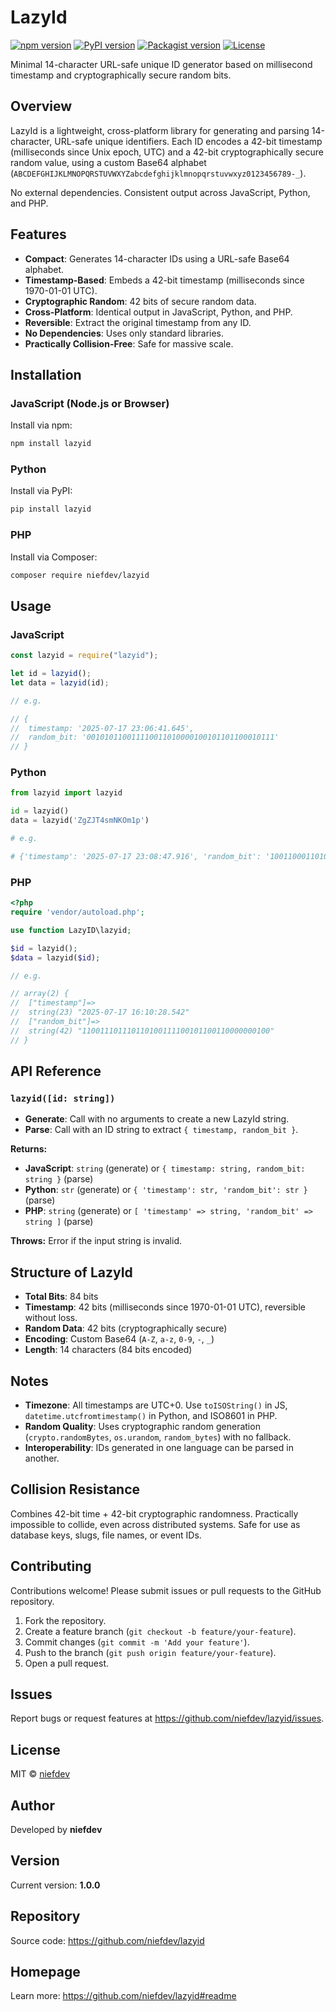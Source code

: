 # LazyId

[![npm version](https://img.shields.io/npm/v/lazyid)](https://www.npmjs.com/package/lazyid)
[![PyPI version](https://img.shields.io/pypi/v/lazyid)](https://pypi.org/project/lazyid/)
[![Packagist version](https://img.shields.io/packagist/v/niefdev/lazyid)](https://packagist.org/packages/niefdev/lazyid)
[![License](https://img.shields.io/github/license/niefdev/lazyid)](LICENSE)

Minimal 14-character URL-safe unique ID generator based on millisecond timestamp and cryptographically secure random bits.

## Overview

LazyId is a lightweight, cross-platform library for generating and parsing 14-character, URL-safe unique identifiers. Each ID encodes a 42-bit timestamp (milliseconds since Unix epoch, UTC) and a 42-bit cryptographically secure random value, using a custom Base64 alphabet (`ABCDEFGHIJKLMNOPQRSTUVWXYZabcdefghijklmnopqrstuvwxyz0123456789-_`). 

No external dependencies. Consistent output across JavaScript, Python, and PHP.

## Features

- **Compact**: Generates 14-character IDs using a URL-safe Base64 alphabet.
- **Timestamp-Based**: Embeds a 42-bit timestamp (milliseconds since 1970-01-01 UTC).
- **Cryptographic Random**: 42 bits of secure random data.
- **Cross-Platform**: Identical output in JavaScript, Python, and PHP.
- **Reversible**: Extract the original timestamp from any ID.
- **No Dependencies**: Uses only standard libraries.
- **Practically Collision-Free**: Safe for massive scale.

## Installation

### JavaScript (Node.js or Browser)
Install via npm:
```bash
npm install lazyid
```

### Python
Install via PyPI:
```bash
pip install lazyid
```

### PHP
Install via Composer:
```bash
composer require niefdev/lazyid
```

## Usage

### JavaScript
```javascript
const lazyid = require("lazyid");

let id = lazyid();
let data = lazyid(id);

// e.g.

// {
//  timestamp: '2025-07-17 23:06:41.645',
//  random_bit: '001010110011110011010000100101101100010111'
// }
```

### Python
```python
from lazyid import lazyid

id = lazyid()
data = lazyid('ZgZJT4smNKOm1p')

# e.g.

# {'timestamp': '2025-07-17 23:08:47.916', 'random_bit': '100110001101001010001110100110110101101001'}
```

### PHP
```php
<?php
require 'vendor/autoload.php';

use function LazyID\lazyid;

$id = lazyid();
$data = lazyid($id);

// e.g.

// array(2) {
//  ["timestamp"]=>
//  string(23) "2025-07-17 16:10:28.542"
//  ["random_bit"]=>
//  string(42) "110011101110110100111100101100110000000100"
// }
```

## API Reference

### `lazyid([id: string])`
- **Generate**: Call with no arguments to create a new LazyId string.
- **Parse**: Call with an ID string to extract `{ timestamp, random_bit }`.

**Returns:**
- **JavaScript**: `string` (generate) or `{ timestamp: string, random_bit: string }` (parse)
- **Python**: `str` (generate) or `{ 'timestamp': str, 'random_bit': str }` (parse)
- **PHP**: `string` (generate) or `[ 'timestamp' => string, 'random_bit' => string ]` (parse)

**Throws:** Error if the input string is invalid.

## Structure of LazyId

- **Total Bits**: 84 bits
- **Timestamp**: 42 bits (milliseconds since 1970-01-01 UTC), reversible without loss.
- **Random Data**: 42 bits (cryptographically secure)
- **Encoding**: Custom Base64 (`A-Z`, `a-z`, `0-9`, `-`, `_`)
- **Length**: 14 characters (84 bits encoded)

## Notes

- **Timezone**: All timestamps are UTC+0. Use `toISOString()` in JS, `datetime.utcfromtimestamp()` in Python, and ISO8601 in PHP.
- **Random Quality**: Uses cryptographic random generation (`crypto.randomBytes`, `os.urandom`, `random_bytes`) with no fallback.
- **Interoperability**: IDs generated in one language can be parsed in another.

## Collision Resistance

Combines 42-bit time + 42-bit cryptographic randomness. Practically impossible to collide, even across distributed systems. Safe for use as database keys, slugs, file names, or event IDs.

## Contributing

Contributions welcome! Please submit issues or pull requests to the GitHub repository.

1. Fork the repository.
2. Create a feature branch (`git checkout -b feature/your-feature`).
3. Commit changes (`git commit -m 'Add your feature'`).
4. Push to the branch (`git push origin feature/your-feature`).
5. Open a pull request.

## Issues

Report bugs or request features at https://github.com/niefdev/lazyid/issues.

## License

MIT © [niefdev](https://github.com/niefdev)

## Author

Developed by **niefdev**

## Version

Current version: **1.0.0**

## Repository

Source code: https://github.com/niefdev/lazyid

## Homepage

Learn more: https://github.com/niefdev/lazyid#readme